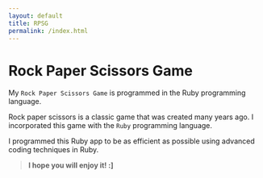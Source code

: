 ```yaml
---
layout: default
title: RPSG
permalink: /index.html
---
```


# Rock Paper Scissors Game

My `Rock Paper Scissors Game` is programmed in the Ruby programming language.

Rock paper scissors is a classic game that was created many years ago. I incorporated this game with the `Ruby` programming language. 

I programmed this Ruby app to be as efficient as possible using advanced coding techniques in Ruby.

> **I hope you will enjoy it! :\]**
